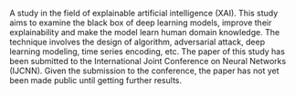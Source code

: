A study in the field of explainable artificial intelligence (XAI). This study aims to examine the black box of deep learning models, improve their explainability and make the model learn human domain knowledge. The technique involves the design of algorithm, adversarial attack, deep learning modeling, time series encoding, etc. The paper of this study has been submitted to the International Joint Conference on Neural Networks (IJCNN). Given the submission to the conference, the paper has not yet been made public until getting further results.
